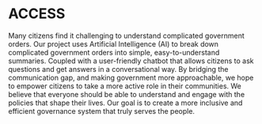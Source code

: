 # ACCESS
Many citizens find it challenging to understand complicated government orders. Our project uses Artificial Intelligence (AI) to break down complicated government orders into simple, easy-to-understand summaries. Coupled with a user-friendly chatbot that allows citizens to ask questions and get answers in a conversational way. By bridging the communication gap, and making government more approachable, we hope to empower citizens to take a more active role in their communities. We believe that everyone should be able to understand and engage with the policies that shape their lives. Our goal is to create a more inclusive and efficient governance system that truly serves the people.
